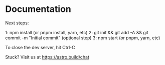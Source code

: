# Documentation

Next steps:

1: npm install (or pnpm install, yarn, etc)
2: git init && git add -A && git commit -m "Initial commit" (optional step)
3: npm start (or pnpm, yarn, etc)

To close the dev server, hit Ctrl-C

Stuck? Visit us at https://astro.build/chat
